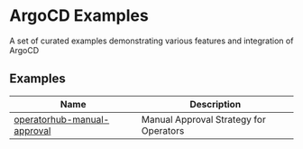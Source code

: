 ArgoCD Examples
=================

A set of curated examples demonstrating various features and integration of ArgoCD


## Examples

| Name | Description |
| ---- | ----------- |
| [operatorhub-manual-approval](operatorhub-manual-approval) | Manual Approval Strategy for Operators |